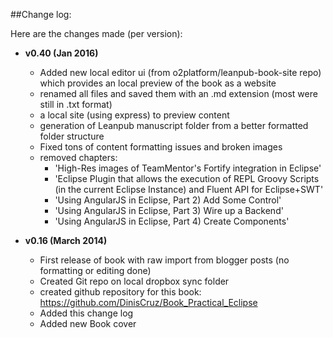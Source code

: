 ##Change log:

Here are the changes made (per version):

* **v0.40 (Jan 2016)**
  * Added new local editor ui (from o2platform/leanpub-book-site repo) which provides an local preview of the book as a website
  * renamed all files and saved them with an .md extension (most were still in .txt format)
  * a local site (using express) to preview content
  * generation of Leanpub manuscript folder from a better formatted folder structure
  * Fixed tons of content formatting issues and broken images
  * removed chapters:
    * 'High-Res images of TeamMentor's Fortify integration in Eclipse'
    * 'Eclipse Plugin that allows the execution of REPL Groovy Scripts (in the current Eclipse Instance) and Fluent API for Eclipse+SWT'
    * 'Using AngularJS in Eclipse, Part 2) Add Some Control'
    * 'Using AngularJS in Eclipse, Part 3) Wire up a Backend'
    * 'Using AngularJS in Eclipse, Part 4) Create Components'

* **v0.16 (March 2014)**
  * First release of book with raw import from blogger posts (no formatting or editing done)
  * Created Git repo on local dropbox sync folder
  * created github repository for this book: https://github.com/DinisCruz/Book_Practical_Eclipse
  * Added this change log
  * Added new Book cover
